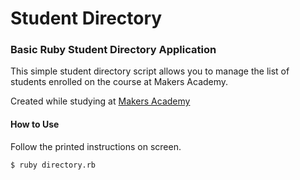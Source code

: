 Student Directory
=================

### Basic Ruby Student Directory Application

This simple student directory script allows you to manage the list of students enrolled on the course at Makers Academy.

Created while studying at [Makers Academy](http://www.makersacademy.com) 


#### How to Use

Follow the printed instructions on screen.

~~~
$ ruby directory.rb
~~~